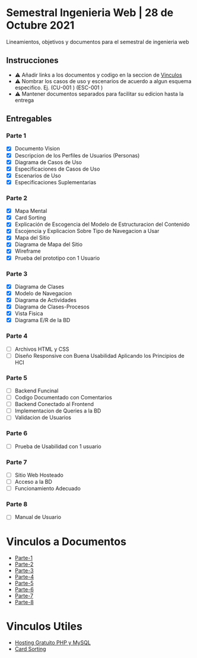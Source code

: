 # Semestral Ingenieria Web | 28 de Octubre 2021
Lineamientos, objetivos y documentos para el semestral de ingenieria web

## Instrucciones
- ⚠ Añadir links a los documentos y codigo en la seccion de [Vinculos](#vinculos-a-documentos)
- ⚠ Nombrar los casos de uso y escenarios de acuerdo a algun esquema especifico. Ej. (CU-001 <Nombre de Caso de Uso>) (ESC-001 <Nombre de Escenario>)
- ⚠ Mantener documentos separados para facilitar su edicion hasta la entrega

## Entregables
### Parte 1
- [x] Documento Vision
- [x] Descripcion de los Perfiles de Usuarios (Personas)
- [x] Diagrama de Casos de Uso
- [x] Especificaciones de Casos de Uso
- [x] Escenarios de Uso
- [x] Especificaciones Suplementarias

### Parte 2
- [x] Mapa Mental
- [x] Card Sorting
- [x] Explicación de Escogencia del Modelo de Estructuracion del Contenido
- [x] Escojencia y Explicacion Sobre Tipo de Navegacion a Usar
- [x] Mapa del Sitio
- [x] Diagrama de Mapa del Sitio
- [x] Wireframe
- [x] Prueba del prototipo con 1 Usuario  

### Parte 3
- [x] Diagrama de Clases
- [x] Modelo de Navegacion
- [x] Diagrama de Actividades
- [x] Diagrama de Clases-Procesos
- [x] Vista Fisica
- [x] Diagrama E/R de la BD

### Parte 4
- [ ] Archivos HTML y CSS
- [ ] Diseño Responsive con Buena Usabilidad Aplicando los Principios de HCI

### Parte 5
- [ ] Backend Funcinal
- [ ] Codigo Documentado con Comentarios
- [ ] Backend Conectado al Frontend
- [ ] Implementacion de Queries a la BD
- [ ] Validacion de Usuarios

### Parte 6
- [ ] Prueba de Usabilidad con 1 usuario

### Parte 7
- [ ] Sitio Web Hosteado
- [ ] Acceso a la BD
- [ ] Funcionamiento Adecuado

### Parte 8
- [ ] Manual de Usuario

# Vinculos a Documentos
- [Parte-1](./Parte%201/README.md)
- [Parte-2](./Parte%202/README.md)
- [Parte-3](./Parte%203/README.md)
- [Parte-4](./Parte%204/README.md)
- [Parte-5](./Parte%205/README.md)
- [Parte-6](./Parte%206/README.md)
- [Parte-7](./Parte%207/README.md)
- [Parte-8](./Parte%208/README.md)
# Vinculos Utiles
- [Hosting Gratuito PHP y MySQL](https://es.000webhost.com/)
- [Card Sorting](https://www.optimalworkshop.com/)
